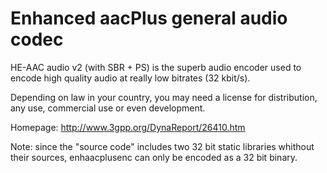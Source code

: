 Enhanced aacPlus general audio codec
====================================

HE-AAC audio v2 (with SBR + PS) is the superb audio encoder used to encode
high quality audio at really low bitrates (32 kbit/s).

Depending on law in your country, you may need a license for distribution,
any use, commercial use or even development.

Homepage: http://www.3gpp.org/DynaReport/26410.htm

Note: since the "source code" includes two 32 bit static libraries whithout
their sources, enhaacplusenc can only be encoded as a 32 bit binary.
